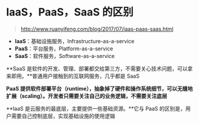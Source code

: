 # IaaS，PaaS，SaaS 的区别

> http://www.ruanyifeng.com/blog/2017/07/iaas-paas-saas.html



- **IaaS**：基础设施服务，Infrastructure-as-a-service
- **PaaS**：平台服务，Platform-as-a-service
- **SaaS**：软件服务，Software-as-a-service



**SaaS 是软件的开发、管理、部署都交给第三方，不需要关心技术问题，可以拿来即用。**普通用户接触到的互联网服务，几乎都是 SaaS

**PaaS 提供软件部署平台（runtime），抽象掉了硬件和操作系统细节，可以无缝地扩展（scaling）。开发者只需要关注自己的业务逻辑，不需要关注底层**

**IaaS 是云服务的最底层，主要提供一些基础资源。**它与 PaaS 的区别是，用户需要自己控制底层，实现基础设施的使用逻辑

